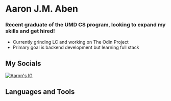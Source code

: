 # Aaron J.M. Aben
### Recent graduate of the UMD CS program, looking to expand my skills and get hired!
 - Currently grinding LC and working on The Odin Project
 - Primary goal is backend development but learning full stack
## My Socials
[![Aaron's IG](512px-Instagram_icon.png)](https://www.instagram.com/ay.ruhn/)


## Languages and Tools

<!--
**aaron-j-aben/aaron-j-aben** is a ✨ _special_ ✨ repository because its `README.md` (this file) appears on your GitHub profile.

Here are some ideas to get you started:

- 🔭 I’m currently working on ...
- 🌱 I’m currently learning ...
- 👯 I’m looking to collaborate on ...
- 🤔 I’m looking for help with ...
- 💬 Ask me about ...
- 📫 How to reach me: ...
- 😄 Pronouns: ...
- ⚡ Fun fact: ...
-->
